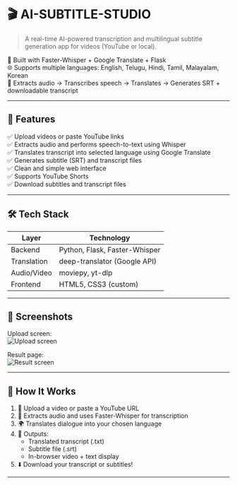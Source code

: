 

# 🎬 AI-SUBTITLE-STUDIO
> A real-time AI-powered transcription and multilingual subtitle generation app for videos (YouTube or local).

🧠 Built with Faster-Whisper + Google Translate + Flask  
🌐 Supports multiple languages: English, Telugu, Hindi, Tamil, Malayalam, Korean  
🎯 Extracts audio → Transcribes speech → Translates → Generates SRT + downloadable transcript

---

## 📌 Features

✅ Upload videos or paste YouTube links  
✅ Extracts audio and performs speech-to-text using Whisper  
✅ Translates transcript into selected language using Google Translate  
✅ Generates subtitle (SRT) and transcript files  
✅ Clean and simple web interface  
✅ Supports YouTube Shorts  
✅ Download subtitles and transcript files  

---

## 🛠️ Tech Stack

| Layer        | Technology                     |
|--------------|--------------------------------|
| Backend      | Python, Flask, Faster-Whisper  |
| Translation  | deep-translator (Google API)   |
| Audio/Video  | moviepy, yt-dlp                 |
| Frontend     | HTML5, CSS3 (custom)           |

---

## 📸 Screenshots

Upload screen:  
![Upload screen]("")

Result page:  
![Result screen](screenshots/result.png)

---

## 🚀 How It Works

1. 🎥 Upload a video or paste a YouTube URL  
2. 🧠 Extracts audio and uses Faster-Whisper for transcription  
3. 🌍 Translates dialogue into your chosen language  
4. 📝 Outputs:
    - Translated transcript (.txt)
    - Subtitle file (.srt)
    - In-browser video + text display  
5. ⬇️ Download your transcript or subtitles!

---

